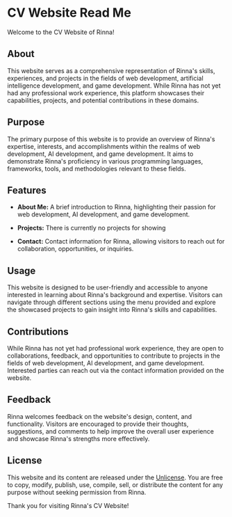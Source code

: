 # CV Website Read Me

Welcome to the CV Website of Rinna!

## About

This website serves as a comprehensive representation of Rinna's skills, experiences, and projects in the fields of web development, artificial intelligence development, and game development. While Rinna has not yet had any professional work experience, this platform showcases their capabilities, projects, and potential contributions in these domains.

## Purpose

The primary purpose of this website is to provide an overview of Rinna's expertise, interests, and accomplishments within the realms of web development, AI development, and game development. It aims to demonstrate Rinna's proficiency in various programming languages, frameworks, tools, and methodologies relevant to these fields.

## Features

- **About Me:** A brief introduction to Rinna, highlighting their passion for web development, AI development, and game development.
  
- **Projects:** There is currently no projects for showing
  
- **Contact:** Contact information for Rinna, allowing visitors to reach out for collaboration, opportunities, or inquiries.

## Usage

This website is designed to be user-friendly and accessible to anyone interested in learning about Rinna's background and expertise. Visitors can navigate through different sections using the menu provided and explore the showcased projects to gain insight into Rinna's skills and capabilities.

## Contributions

While Rinna has not yet had professional work experience, they are open to collaborations, feedback, and opportunities to contribute to projects in the fields of web development, AI development, and game development. Interested parties can reach out via the contact information provided on the website.

## Feedback

Rinna welcomes feedback on the website's design, content, and functionality. Visitors are encouraged to provide their thoughts, suggestions, and comments to help improve the overall user experience and showcase Rinna's strengths more effectively.

## License

This website and its content are released under the [Unlicense](https://unlicense.org/). You are free to copy, modify, publish, use, compile, sell, or distribute the content for any purpose without seeking permission from Rinna.

Thank you for visiting Rinna's CV Website!
